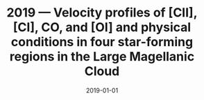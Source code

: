 ---
title: "2019 &mdash; Velocity profiles of [CII], [CI], CO, and [OI] and physical conditions in four star-forming regions in the Large Magellanic Cloud"
collection: publications
refereed: 'yes'
permalink: \publication\2019-01-01-Velocity-profiles-of-[CII],-[CI],-CO,-and-[OI]-and-physical
date: "2019-01-01"
venue: "Astronomy &amp; Astrophysics"
paperurl: 
link: "https://ui.adsabs.harvard.edu/abs/2019A&A...621A..62O"
citation: "Okada, Yoko; Güsten, Rolf; Requena-Torres, Miguel Angel; Röllig, Markus; Stutzki, Jürgen; Graf, Urs Ulrich; Hughes, Annie, Astronomy &amp; Astrophysics, Volume 621, id.A62, 27 pp."
---